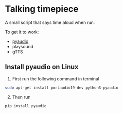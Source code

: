 # Talking timepiece
A small script that says time aloud when run.
 
To get it to work:
- [pyaudio](https://www.lfd.uci.edu/~gohlke/pythonlibs/)
- playsound
- gTTS

## Install pyaudio on Linux

1. First run the following command in terminal 
```bash
sudo apt-get install portaudio19-dev python3-pyaudio
```
2. Then run
```bash
pip install pyaudio
```
